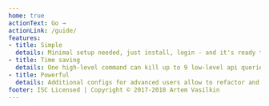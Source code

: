 ```yaml
---
home: true
actionText: Go →
actionLink: /guide/
features:
- title: Simple
  details: Minimal setup needed, just install, login - and it's ready to go.
- title: Time saving
  details: One high-level command can kill up to 9 low-level api queries at once.
- title: Powerful
  details: Additional configs for advanced users allow to refactor and make changes in a matter of minutes
footer: ISC Licensed | Copyright © 2017-2018 Artem Vasilkin
---
```

